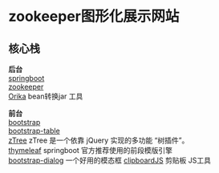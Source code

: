 # zookeeper图形化展示网站

## 核心栈

**后台**  
[springboot][springboot]  
[zookeeper][zookeeper]  
[Orika][Orika]  bean转换jar 工具

**前台**  
[bootstrap][bootstrap]   
[bootstrap-table][bootstrap-table]    
[zTree][zTree] zTree 是一个依靠 jQuery 实现的多功能 “树插件”。  
[thymeleaf][thymeleaf] springboot 官方推荐使用的前段模版引擎  
[bootstrap-dialog][bootstrap-dialog] 一个好用的模态框
[clipboardJS][clipboardJS] 剪贴板 JS工具

[orika]:https://orika-mapper.github.io/orika-docs/
[zookeeper]:http://zookeeper.apache.org/
[clipboardjs]:https://clipboardjs.com/
[springboot]:https://spring.io/projects/spring-boot
[bootstrap-dialog]:https://github.com/nakupanda/bootstrap3-dialog
[bootstrap]:https://www.bootcss.com/ 
[bootstrap-table]:https://bootstrap-table.com/
[jQuery Growl]:http://ksylvest.github.io/jquery-growl/  
[zTree]:http://www.treejs.cn/v3/main.php#_zTreeInfo
[thymeleaf]:https://www.thymeleaf.org/